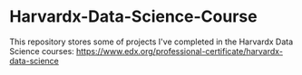 # Harvardx-Data-Science-Course
This repository stores some of projects I've completed in the Harvardx Data Science courses: https://www.edx.org/professional-certificate/harvardx-data-science
